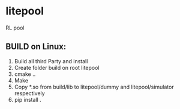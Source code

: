 # litepool
RL pool

## BUILD on Linux:
1. Build all third Party and install
2. Create folder build on root litepool
3. cmake ..
4. Make
5. Copy *.so from build/lib to litepool/dummy and litepool/simulator respectively
6. pip install .

